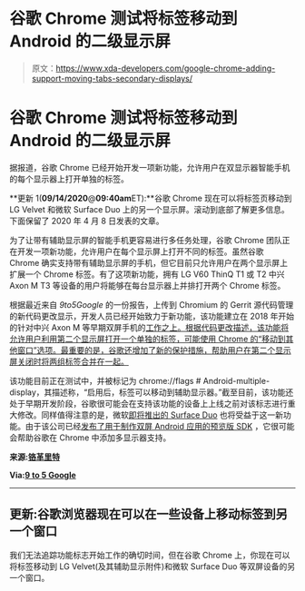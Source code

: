 # 谷歌 Chrome 测试将标签移动到 Android 的二级显示屏

> 原文：<https://www.xda-developers.com/google-chrome-adding-support-moving-tabs-secondary-displays/>

# 谷歌 Chrome 测试将标签移动到 Android 的二级显示屏

据报道，谷歌 Chrome 已经开始开发一项新功能，允许用户在双显示器智能手机的每个显示器上打开单独的标签。

**更新 1(****09/14/2020****@****09:40am****ET):**谷歌 Chrome 现在可以将标签页移动到 LG Velvet 和微软 Surface Duo 上的另一个显示屏。滚动到底部了解更多信息。下面保留了 2020 年 4 月 8 日发表的文章。

为了让带有辅助显示屏的智能手机更容易进行多任务处理，谷歌 Chrome 团队正在开发一项新功能，允许用户在每个显示屏上打开不同的标签。虽然谷歌 Chrome 确实支持带有辅助显示屏的手机，但它目前只允许用户在两个显示屏上扩展一个 Chrome 标签。有了这项新功能，拥有 LG V60 ThinQ T1 或 T2 中兴 Axon M T3 等设备的用户将能够在每台显示器上并排打开两个 Chrome 标签。

根据最近来自 *9to5Google* 的一份报告，上传到 Chromium 的 Gerrit 源代码管理的新代码更改显示，开发人员已经开始致力于新功能，该功能建立在 2018 年开始的针对中兴 Axon M 等早期双屏手机的[工作之上。根据代码更改描述，该功能将允许用户利用第二个显示屏打开一个单独的标签，可能使用 Chrome 的“移动到其他窗口”选项。最重要的是，谷歌还增加了新的保护措施，帮助用户在第二个显示屏关闭时将两组标签合并在一起。](https://chromium-review.googlesource.com/c/chromium/src/+/1011583)

该功能目前正在测试中，并被标记为 chrome://flags # Android-multiple-display，其描述称，“启用后，标签可以移动到辅助显示器。”截至目前，该功能还处于早期开发阶段，谷歌很可能会在支持该功能的设备上上线之前对该标志进行重大修改。同样值得注意的是，微软[即将推出的 Surface Duo](https://www.xda-developers.com/microsoft-surface-duo-suface-neo-surface-pro-7-surface-laptop-3/) 也将受益于这一新功能。由于该公司已经[发布了用于制作双屏 Android 应用的预览版 SDK](https://www.xda-developers.com/microsoft-publishes-preview-sdk-dual-screen-android-apps/) ，它很可能会帮助谷歌在 Chrome 中添加多显示器支持。

**来源:[铬革里特](https://chromium-review.googlesource.com/c/chromium/src/+/2139709)**

**Via:[9 to 5 Google](https://9to5google.com/2020/04/07/google-chrome-android-multiple-displays/)**

* * *

## 更新:谷歌浏览器现在可以在一些设备上移动标签到另一个窗口

我们无法追踪功能标志开始工作的确切时间，但在谷歌 Chrome 上，你现在可以将标签移动到 LG Velvet(及其辅助显示附件)和微软 Surface Duo 等双屏设备的另一个窗口。